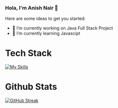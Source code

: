 ### Hola, I'm Anish Nair 👋



Here are some ideas to get you started:

- 🔭 I’m currently working on Java Full Stack Project
- 🌱 I’m currently learning Javascipt
<!-- - 👯 I’m looking to collaborate on ...
- 🤔 I’m looking for help with ...
- 💬 Ask me about ...
- 📫 How to reach me: ...
- 😄 Pronouns: ...
- ⚡ Fun fact: ... -->

# Tech Stack
[![My Skills](https://skillicons.dev/icons?i=js,html,css,c,cpp,java,spring,mysql,maven,git,vscode,idea)](https://skillicons.dev)
# Github Stats
 [![GitHub Streak](https://streak-stats.demolab.com/?user=DenverCoder1)](https://git.io/streak-stats)
